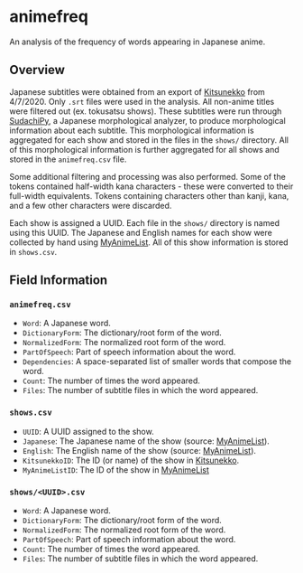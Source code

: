 # animefreq

An analysis of the frequency of words appearing in Japanese anime.

## Overview

Japanese subtitles were obtained from an export of [Kitsunekko] from 4/7/2020.
Only `.srt` files were used in the analysis. All non-anime titles were filtered
out (ex. tokusatsu shows). These subtitles were run through [SudachiPy], a
Japanese morphological analyzer, to produce morphological information about each
subtitle. This morphological information is aggregated for each show and stored
in the files in the `shows/` directory. All of this morphological information is
further aggregated for all shows and stored in the `animefreq.csv` file.

Some additional filtering and processing was also performed. Some of the tokens
contained half-width kana characters - these were converted to their full-width
equivalents. Tokens containing characters other than kanji, kana, and a few
other characters were discarded.

Each show is assigned a UUID. Each file in the `shows/` directory is named using
this UUID. The Japanese and English names for each show were collected by hand
using [MyAnimeList]. All of this show information is stored in `shows.csv`.

## Field Information

### `animefreq.csv`

- `Word`: A Japanese word.
- `DictionaryForm`: The dictionary/root form of the word.
- `NormalizedForm`: The normalized root form of the word.
- `PartOfSpeech`: Part of speech information about the word.
- `Dependencies`: A space-separated list of smaller words that compose the word.
- `Count`: The number of times the word appeared.
- `Files`: The number of subtitle files in which the word appeared.

### `shows.csv`

- `UUID`: A UUID assigned to the show.
- `Japanese`: The Japanese name of the show (source: [MyAnimeList]).
- `English`: The English name of the show (source: [MyAnimeList]).
- `KitsunekkoID`: The ID (or name) of the show in [Kitsunekko].
- `MyAnimeListID`: The ID of the show in [MyAnimeList]

### `shows/<UUID>.csv`

- `Word`: A Japanese word.
- `DictionaryForm`: The dictionary/root form of the word.
- `NormalizedForm`: The normalized root form of the word.
- `PartOfSpeech`: Part of speech information about the word.
- `Count`: The number of times the word appeared.
- `Files`: The number of subtitle files in which the word appeared.

<!-- links -->
[Kitsunekko]: https://kitsunekko.net
[SudachiPy]: https://github.com/WorksApplications/SudachiPy
[MyAnimeList]: https://myanimelist.net/
